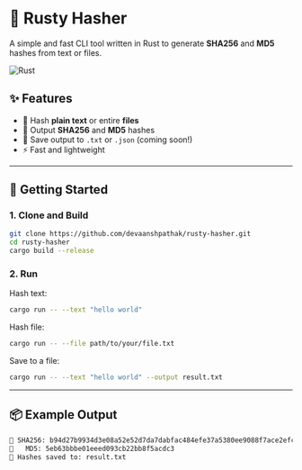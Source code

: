 # 🔐 Rusty Hasher

A simple and fast CLI tool written in Rust to generate **SHA256** and **MD5** hashes from text or files.

![Rust](https://img.shields.io/badge/Made%20with-Rust-orange)

## ✨ Features

- 📝 Hash **plain text** or entire **files**
- 🔐 Output **SHA256** and **MD5** hashes
- 💾 Save output to `.txt` or `.json` (coming soon!)
- ⚡ Fast and lightweight

---

## 🚀 Getting Started

### 1. Clone and Build

```bash
git clone https://github.com/devaanshpathak/rusty-hasher.git
cd rusty-hasher
cargo build --release
````

### 2. Run

Hash text:

```bash
cargo run -- --text "hello world"
```

Hash file:

```bash
cargo run -- --file path/to/your/file.txt
```

Save to a file:

```bash
cargo run -- --text "hello world" --output result.txt
```

---

## 📦 Example Output

```bash
🔐 SHA256: b94d27b9934d3e08a52e52d7da7dabfac484efe37a5380ee9088f7ace2efcde9
🧮   MD5: 5eb63bbbe01eeed093cb22bb8f5acdc3
📁 Hashes saved to: result.txt
```